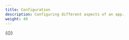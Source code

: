 ```yaml
---
title: Configuration
description: Configuring different aspects of an app.
weight: 40
---
```


{{<children>}}
